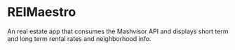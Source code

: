 # REIMaestro
An real estate app that consumes the Mashvisor API and displays short term and long term rental rates and neighborhood info.
